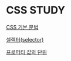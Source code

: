 # CSS STUDY

[CSS 기본 문법](CSS%20STUDY%20479fbc34d16342c09f6d67b6f57bc3cd/CSS%20%E1%84%80%E1%85%B5%E1%84%87%E1%85%A9%E1%86%AB%20%E1%84%86%E1%85%AE%E1%86%AB%E1%84%87%E1%85%A5%E1%86%B8%20ab4c649e699f472b8067dfd6a4d1c297.md)

[셀렉터(selector)](CSS%20STUDY%20479fbc34d16342c09f6d67b6f57bc3cd/%E1%84%89%E1%85%A6%E1%86%AF%E1%84%85%E1%85%A6%E1%86%A8%E1%84%90%E1%85%A5(selector)%20ccd6b3ae505543a8a8bfc5b2c0233444.md)

[프로퍼티 값의 단위](CSS%20STUDY%20479fbc34d16342c09f6d67b6f57bc3cd/%E1%84%91%E1%85%B3%E1%84%85%E1%85%A9%E1%84%91%E1%85%A5%E1%84%90%E1%85%B5%20%E1%84%80%E1%85%A1%E1%86%B9%E1%84%8B%E1%85%B4%20%E1%84%83%E1%85%A1%E1%86%AB%E1%84%8B%E1%85%B1%205cc24b33bf564abab08349876a80968a.md)